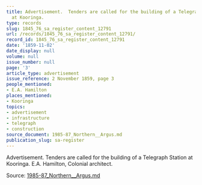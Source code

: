 ```yaml
---
title: Advertisement.  Tenders are called for the building of a Telegraph Station
  at Kooringa.
type: records
slug: 1845_76_sa_register_content_12791
url: /records/1845_76_sa_register_content_12791/
record_id: 1845_76_sa_register_content_12791
date: '1859-11-02'
date_display: null
volume: null
issue_number: null
page: '3'
article_type: advertisement
issue_reference: 2 November 1859, page 3
people_mentioned:
- E.A. Hamilton
places_mentioned:
- Kooringa
topics:
- advertisement
- infrastructure
- telegraph
- construction
source_document: 1985-87_Northern__Argus.md
publication_slug: sa-register
---
```


Advertisement.  Tenders are called for the building of a Telegraph Station at Kooringa.   E.A. Hamilton, Colonial architect.

Source: [1985-87_Northern__Argus.md](/downloads/markdown/1985-87_Northern__Argus.md)
